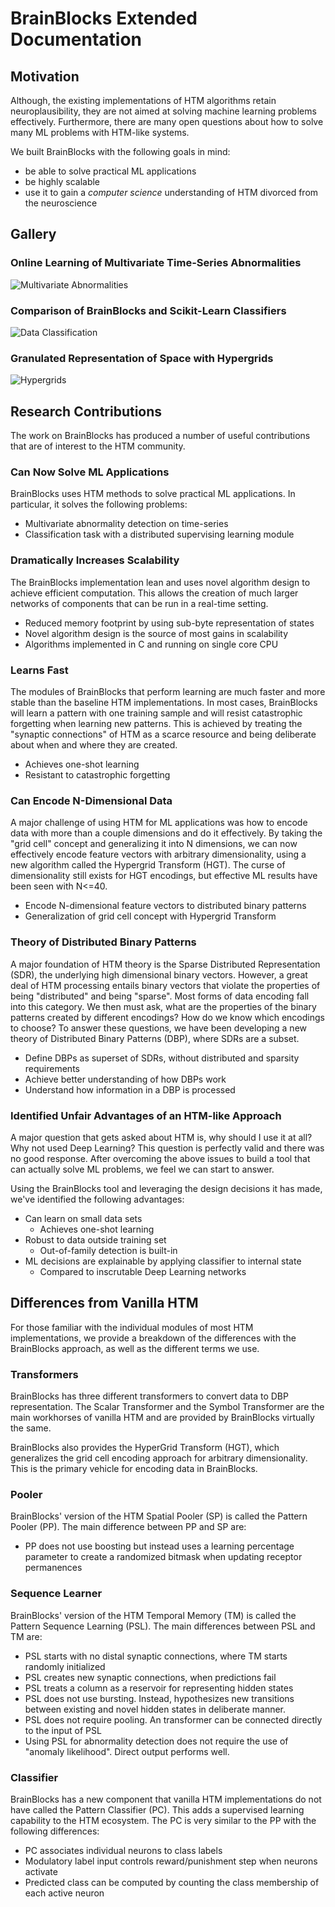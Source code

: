 # BrainBlocks Extended Documentation

## Motivation

Although, the existing implementations of HTM algorithms retain neuroplausibility, they are not aimed at solving machine learning problems effectively.
Furthermore, there are many open questions about how to solve many ML problems with HTM-like systems.

We built BrainBlocks with the following goals in mind:

- be able to solve practical ML applications
- be highly scalable
- use it to gain a *computer science* understanding of HTM divorced from the neuroscience

## Gallery

### Online Learning of Multivariate Time-Series Abnormalities

![Multivariate Abnormalities](assets/multivariate_abnormalities.png)

### Comparison of BrainBlocks and Scikit-Learn Classifiers

![Data Classification](assets/classifier_comparison.png)

### Granulated Representation of Space with Hypergrids

![Hypergrids](assets/overlapping_3_2D_grids.gif)

## Research Contributions

The work on BrainBlocks has produced a number of useful contributions that are of interest to the HTM community.

### Can Now Solve ML Applications

BrainBlocks uses HTM methods to solve practical ML applications.  In particular, it solves the following problems:

- Multivariate abnormality detection on time-series
- Classification task with a distributed supervising learning module

### Dramatically Increases Scalability

The BrainBlocks implementation lean and uses novel algorithm design to achieve efficient computation.
This allows the creation of much larger networks of components that can be run in a real-time setting.

- Reduced memory footprint by using sub-byte representation of states
- Novel algorithm design is the source of most gains in scalability
- Algorithms implemented in C and running on single core CPU

### Learns Fast

The modules of BrainBlocks that perform learning are much faster and more stable than the baseline HTM implementations.
In most cases, BrainBlocks will learn a pattern with one training sample and will resist catastrophic forgetting when learning new patterns.
This is achieved by treating the "synaptic connections" of HTM as a scarce resource and being deliberate about when and where they are created.

- Achieves one-shot learning
- Resistant to catastrophic forgetting

### Can Encode N-Dimensional Data

A major challenge of using HTM for ML applications was how to encode data with more than a couple dimensions and do it effectively.
By taking the "grid cell" concept and generalizing it into N dimensions, we can now effectively encode feature vectors with arbitrary dimensionality, using a new algorithm called the Hypergrid Transform (HGT).
The curse of dimensionality still exists for HGT encodings, but effective ML results have been seen with N<=40.

- Encode N-dimensional feature vectors to distributed binary patterns
- Generalization of grid cell concept with Hypergrid Transform

### Theory of Distributed Binary Patterns

A major foundation of HTM theory is the Sparse Distributed Representation (SDR), the underlying high dimensional binary vectors.
However, a great deal of HTM processing entails binary vectors that violate the properties of being "distributed" and being "sparse".
Most forms of data encoding fall into this category.
We then must ask, what are the properties of the binary patterns created by different encodings?  How do we know which encodings to choose?
To answer these questions, we have been developing a new theory of Distributed Binary Patterns (DBP), where SDRs are a subset.

- Define DBPs as superset of SDRs, without distributed and sparsity requirements
- Achieve better understanding of how DBPs work
- Understand how information in a DBP is processed

### Identified Unfair Advantages of an HTM-like Approach

A major question that gets asked about HTM is, why should I use it at all?
Why not used Deep Learning?
This question is perfectly valid and there was no good response.
After overcoming the above issues to build a tool that can actually solve ML problems, we feel we can start to answer.

Using the BrainBlocks tool and leveraging the design decisions it has made, we've identified the following advantages:

- Can learn on small data sets
    - Achieves one-shot learning
- Robust to data outside training set
    - Out-of-family detection is built-in
- ML decisions are explainable by applying classifier to internal state
    - Compared to inscrutable Deep Learning networks

## Differences from Vanilla HTM

For those familiar with the individual modules of most HTM implementations, we provide a breakdown of the differences with the BrainBlocks approach, as well as the different terms we use.

### Transformers

BrainBlocks has three different transformers to convert data to DBP representation.
The Scalar Transformer and the Symbol Transformer are the main workhorses of vanilla HTM and are provided by BrainBlocks virtually the same.

BrainBlocks also provides the HyperGrid Transform (HGT), which generalizes the grid cell encoding approach for arbitrary dimensionality.
This is the primary vehicle for encoding data in BrainBlocks.

### Pooler

BrainBlocks' version of the HTM Spatial Pooler (SP) is called the Pattern Pooler (PP).
The main difference between PP and SP are:

- PP does not use boosting but instead uses a learning percentage parameter to create a randomized bitmask when updating receptor permanences

### Sequence Learner

BrainBlocks' version of the HTM Temporal Memory (TM) is called the Pattern Sequence Learning (PSL).
The main differences between PSL and TM are:

* PSL starts with no distal synaptic connections, where TM starts randomly initialized
* PSL creates new synaptic connections, when predictions fail
* PSL treats a column as a reservoir for representing hidden states
* PSL does not use bursting.  Instead, hypothesizes new transitions between existing and novel hidden states in deliberate manner.
* PSL does not require pooling.  An transformer can be connected directly to the input of PSL
* Using PSL for abnormality detection does not require the use of "anomaly likelihood".  Direct output performs well.

### Classifier

BrainBlocks has a new component that vanilla HTM implementations do not have called the Pattern Classifier (PC).
This adds a supervised learning capability to the HTM ecosystem.
The PC is very similar to the PP with the following differences:

* PC associates individual neurons to class labels
* Modulatory label input controls reward/punishment step when neurons activate
* Predicted class can be computed by counting the class membership of each active neuron